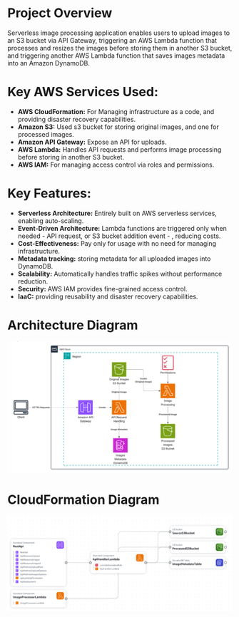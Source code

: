 # Project Overview
Serverless image processing application enables users to upload images to an S3 bucket via API Gateway, triggering an AWS Lambda function that processes and resizes the images before storing them in another S3 bucket, and triggering another AWS Lambda function that saves images metadata into an Amazon DynamoDB.
# Key AWS Services Used:
- **AWS CloudFormation:** For Managing infrastructure as a code, and providing disaster recovery capabilities.
- **Amazon S3:** Used s3 bucket for storing original images, and one for processed images.
- **Amazon API Gateway:** Expose an API for uploads.
- **AWS Lambda:** Handles API requests and performs image processing before storing in another S3 bucket.
- **AWS IAM:** For managing access control via roles and permissions.

# Key Features:
- **Serverless Architecture:** Entirely built on AWS serverless services, enabling auto-scaling.
- **Event-Driven Architecture:** Lambda functions are triggered only when needed - API request, or S3 bucket addition event - , reducing costs.
- **Cost-Effectiveness:** Pay only for usage with no need for managing infrastructure.
- **Metadata tracking:** storing metadata for all uploaded images into DynamoDB.
- **Scalability:** Automatically handles traffic spikes without performance reduction.
- **Security:** AWS IAM provides fine-grained access control.
- **IaaC:** providing reusability and disaster recovery capabilities.

# Architecture Diagram
![Architecture Diagram](./AWS_Serverless_Image_processing_S3_APIGateway_Lambda_SystemDesign.png
)

# CloudFormation Diagram
![CloudFormation Diagram](./AWS_Serverless_Image_processing_S3_APIGateway_Lambda_CloudFormation.png
)
